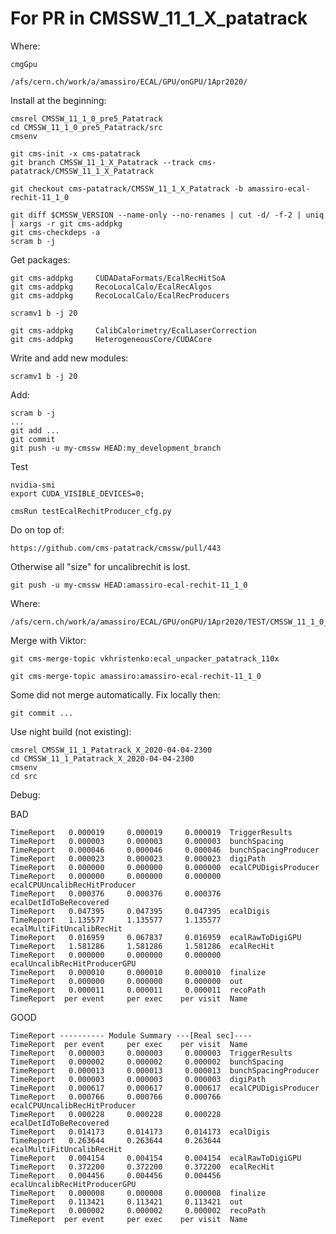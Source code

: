For PR in CMSSW_11_1_X_patatrack
====

Where:

    cmgGpu
    
    /afs/cern.ch/work/a/amassiro/ECAL/GPU/onGPU/1Apr2020/
    
Install at the beginning:
    
    cmsrel CMSSW_11_1_0_pre5_Patatrack
    cd CMSSW_11_1_0_pre5_Patatrack/src
    cmsenv
    
    git cms-init -x cms-patatrack
    git branch CMSSW_11_1_X_Patatrack --track cms-patatrack/CMSSW_11_1_X_Patatrack
    
    git checkout cms-patatrack/CMSSW_11_1_X_Patatrack -b amassiro-ecal-rechit-11_1_0
    
    git diff $CMSSW_VERSION --name-only --no-renames | cut -d/ -f-2 | uniq | xargs -r git cms-addpkg
    git cms-checkdeps -a
    scram b -j
    
Get packages:
    
    git cms-addpkg     CUDADataFormats/EcalRecHitSoA
    git cms-addpkg     RecoLocalCalo/EcalRecAlgos
    git cms-addpkg     RecoLocalCalo/EcalRecProducers

    scramv1 b -j 20

    git cms-addpkg     CalibCalorimetry/EcalLaserCorrection
    git cms-addpkg     HeterogeneousCore/CUDACore
    
    
Write and add new modules:

    
    scramv1 b -j 20

Add: 

    scram b -j
    ...
    git add ...
    git commit
    git push -u my-cmssw HEAD:my_development_branch
    
    
Test

    nvidia-smi
    export CUDA_VISIBLE_DEVICES=0;

    cmsRun testEcalRechitProducer_cfg.py
    
    
    
Do on top of: 

    https://github.com/cms-patatrack/cmssw/pull/443
    
    
Otherwise all "size" for uncalibrechit is lost.

    git push -u my-cmssw HEAD:amassiro-ecal-rechit-11_1_0


Where:

    /afs/cern.ch/work/a/amassiro/ECAL/GPU/onGPU/1Apr2020/TEST/CMSSW_11_1_0_pre5_Patatrack/src/
    
Merge with Viktor:


    git cms-merge-topic vkhristenko:ecal_unpacker_patatrack_110x

    git cms-merge-topic amassiro:amassiro-ecal-rechit-11_1_0
    
Some did not merge automatically. Fix locally then:

    git commit ...
    
    
    
    
Use night build (not existing):
    
    cmsrel CMSSW_11_1_Patatrack_X_2020-04-04-2300
    cd CMSSW_11_1_Patatrack_X_2020-04-04-2300
    cmsenv
    cd src


Debug:

  BAD

    TimeReport   0.000019     0.000019     0.000019  TriggerResults
    TimeReport   0.000003     0.000003     0.000003  bunchSpacing
    TimeReport   0.000046     0.000046     0.000046  bunchSpacingProducer
    TimeReport   0.000023     0.000023     0.000023  digiPath
    TimeReport   0.000000     0.000000     0.000000  ecalCPUDigisProducer
    TimeReport   0.000000     0.000000     0.000000  ecalCPUUncalibRecHitProducer
    TimeReport   0.000376     0.000376     0.000376  ecalDetIdToBeRecovered
    TimeReport   0.047395     0.047395     0.047395  ecalDigis
    TimeReport   1.135577     1.135577     1.135577  ecalMultiFitUncalibRecHit
    TimeReport   0.016959     0.067837     0.016959  ecalRawToDigiGPU
    TimeReport   1.581286     1.581286     1.581286  ecalRecHit
    TimeReport   0.000000     0.000000     0.000000  ecalUncalibRecHitProducerGPU
    TimeReport   0.000010     0.000010     0.000010  finalize
    TimeReport   0.000000     0.000000     0.000000  out
    TimeReport   0.000011     0.000011     0.000011  recoPath
    TimeReport  per event     per exec    per visit  Name

  GOOD

    TimeReport ---------- Module Summary ---[Real sec]----
    TimeReport  per event     per exec    per visit  Name  
    TimeReport   0.000003     0.000003     0.000003  TriggerResults  
    TimeReport   0.000002     0.000002     0.000002  bunchSpacing  
    TimeReport   0.000013     0.000013     0.000013  bunchSpacingProducer
    TimeReport   0.000003     0.000003     0.000003  digiPath
    TimeReport   0.000617     0.000617     0.000617  ecalCPUDigisProducer
    TimeReport   0.000766     0.000766     0.000766  ecalCPUUncalibRecHitProducer
    TimeReport   0.000228     0.000228     0.000228  ecalDetIdToBeRecovered
    TimeReport   0.014173     0.014173     0.014173  ecalDigis
    TimeReport   0.263644     0.263644     0.263644  ecalMultiFitUncalibRecHit
    TimeReport   0.004154     0.004154     0.004154  ecalRawToDigiGPU
    TimeReport   0.372200     0.372200     0.372200  ecalRecHit
    TimeReport   0.004456     0.004456     0.004456  ecalUncalibRecHitProducerGPU
    TimeReport   0.000008     0.000008     0.000008  finalize
    TimeReport   0.113421     0.113421     0.113421  out
    TimeReport   0.000002     0.000002     0.000002  recoPath
    TimeReport  per event     per exec    per visit  Name
  